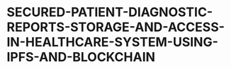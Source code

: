 # SECURED-PATIENT-DIAGNOSTIC-REPORTS-STORAGE-AND-ACCESS-IN-HEALTHCARE-SYSTEM-USING-IPFS-AND-BLOCKCHAIN